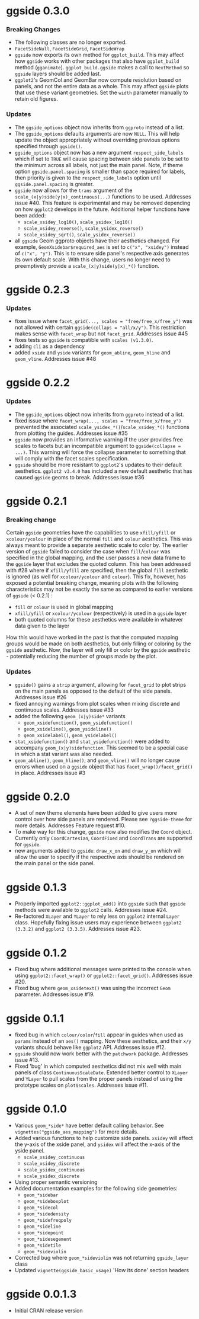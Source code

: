 
# ggside 0.3.0

### Breaking Changes

* The following classes are no longer exported.
 * `FacetSideNull`, `FacetSideGrid`, `FacetSideWrap`
* `ggside` now exports its own method for `ggplot_build`. This may affect how `ggside` works with other packages that also have `ggplot_build` method (`gganimate`). `ggplot_build.ggside` makes a call to `NextMethod` so `ggside` layers should be added last. 
* `ggplot2`'s GeomCol and GeomBar now compute resolution based on panels, and not the entire data as a whole. This may affect `ggside` plots that use these variant geometries. Set the `width` parameter manually to retain old figures. 

### Updates

* The `ggside_options` object now inherits from `ggproto` instead of a list.
* The `ggside_options` defaults arguments are now `NULL`. This will help update the object appropriately without overriding previous options specified through `ggside()`.
* `ggside_options` object now has a new argument `respect_side_labels` which if set to `TRUE` will cause spacing between side panels to be set to the minimum across all labels, not just the main panel. Note, if theme option `ggside.panel.spacing` is smaller than space required for labels, then priority is given to the `respect_side_labels` option until `ggside.panel.spacing` is greater.
* `ggside` now allows for the `trans` argument of the `scale_(x|y)side(y|x)_continuous(...)` functions to be used. Addresses issue #40. This feature is experimental and may be removed depending on how `ggplot2` develops in the future. Additional helper functions have been added:
  * `scale_xsidey_log10()`, `scale_ysidex_log10()`
  * `scale_xsidey_reverse()`, `scale_ysidex_reverse()`
  * `scale_xsidey_sqrt()`, `scale_ysidex_reverse()`
* all `ggside` Geom ggproto objects have their aesthetics changed. For example, `GeomXsidebar$required_aes` is set to `c("x", "xsidey")` instead of `c("x", "y")`. This is to ensure side panel's respective axis generates its own default scale. With this change, users no longer need to preemptively provide a `scale_(x|y)side(y|x)_*()` function.

# ggside 0.2.3

### Updates

* fixes issue where `facet_grid(..., scales = "free/free_x/free_y")` was not allowed with certain `ggside(collaps = "all/x/y")`. This restriction makes sense with `facet_wrap` but not `facet_grid`. Addresses issue #45
* fixes tests so `ggside` is compatible with `scales (v1.3.0)`.
* adding `cli` as a dependency
* added `xside` and `yside` variants for `geom_abline`, `geom_hline` and `geom_vline`. Addresses issue #48 

# ggside 0.2.2

### Updates

* The `ggside_options` object now inherits from `ggproto` instead of a list.
* fixed issue where `facet_wrap(..., scales = "free/free_x/free_y")` prevented the associated `scale_ysidex_*()`/`scale_xsidey_*()` functions from plotting the guides. Addresses issue #35
* `ggside` now provides an informative warning if the user provides free scales to facets but an incompatible argument to `ggside(collapse = ...)`. This warning will force the collapse parameter to something that will comply with the facet scales specification.
* `ggside` should be more resistant to `ggplot2`'s updates to their default aesthetics. `ggplot2 v3.4.0` has included a new default aesthetic that has caused `ggside` geoms to break. Addresses issue #36


# ggside 0.2.1

### Breaking change

Certain `ggside` geometries have the capabilities to use `xfill/yfill` or `xcolour/ycolour` in place of the normal `fill` and `colour` aesthetics. This was always meant to provide a separate aesthetic scale to color by. The earlier version of `ggside` failed to consider the case when `fill`/`colour` was specified in the global mapping, and the user passes a new data frame to the `ggside` layer that excludes the quoted column. This has been addressed with #28 where if `xfill/yfill` are specified, then the global `fill` aesthetic is ignored (as well for `xcolour/ycolour` and `colour`). This fix, however, has exposed a potential breaking change, meaning plots with the following characteristics may not be exactly the same as compared to earlier versions of `ggside` (< 0.2.1) :

* `fill` or `colour` is used in global mapping
* `xfill/yfill` or `xcolour/ycolour` (respectively) is used in a `ggside` layer
* both quoted columns for these aesthetics were available in whatever data given to the layer

How this would have worked in the past is that the computed mapping groups would be made on both aesthetics, but only filling or coloring by the `ggside` aesthetic. Now, the layer will only fill or color by the `ggside` aesthetic - potentially reducing the number of groups made by the plot.

### Updates

* `ggside()` gains a `strip` argument, allowing for `facet_grid` to plot strips on the main panels as opposed to the default of the side panels. Addresses issue #26
* fixed annoying warnings from plot scales when mixing discrete and continuous scales. Addresses issue #33
* added the following `geom_(x|y)side*` variants
  * `geom_xsidefunction()`, `geom_ysidefunction()`
  * `geom_xsideline()`, `geom_ysideline()` 
  * `geom_xsidelabel()`, `geom_ysidelabel()`
* `stat_xsidefunction()` and `stat_ysidefunction()` were added to accompany `geom_(x|y)sidefunction`. This seemed to be a special case in which a stat variant was also needed.
* `geom_abline()`, `geom_hline()`, and `geom_vline()` will no longer cause errors when used on a `ggside` object that has `facet_wrap()/facet_grid()` in place. Addresses issue #3


# ggside 0.2.0

* A set of new theme elements have been added to give users more control over how side panels are rendered. Please see `?ggside-theme` for more details. Addresses Feature request #10.
* To make way for this change, `ggside` now also modifies the `Coord` object. Currently only `CoordCartesian`, `CoordFixed` and `CoordTrans` are supported for `ggside`.
* new arguments added to `ggside`: `draw_x_on` and `draw_y_on` which will allow the user to specify if the respective axis should be rendered on the main panel or the side panel.

# ggside 0.1.3

* Properly imported `ggplot2::ggplot_add()` into `ggside` such that `ggside` methods were available to `ggplot2` calls. Addresses issue #24.
* Re-factored `XLayer` and `YLayer` to rely less on `ggplot2` internal `Layer` class. Hopefully fixing issue users may experience between `ggplot2 (3.3.2)` and `ggplot2 (3.3.5)`. Addresses issue #23.

# ggside 0.1.2

* Fixed bug where additional messages were printed to the console when using `ggplot2::facet_wrap()` or `ggplot2::facet_grid()`. Addresses issue #20.
* Fixed bug where `geom_xsidetext()` was using the incorrect `Geom` parameter. Addresses issue #19.

# ggside 0.1.1

* fixed bug in which `colour/color`/`fill` appear in guides when used as `params` instead of an `aes()` mapping. Now these aesthetics, and their `x/y` variants should behave like `ggplot2` API. Addresses issue #12.
* `ggside` should now work better with the `patchwork` package. Addresses issue #13.
* Fixed 'bug' in which computed aesthetics did not mix well with main panels of class `ContinuousScaleDate`. Extended better control to `XLayer` and `YLayer` to pull scales from the proper panels instead of using the prototype scales on `plot$scales`. Addresses issue #11.

# ggside 0.1.0

* Various `geom_*side*` have better default calling behavior. See `vignettes("ggside_aes_mapping")` for more details.
* Added various functions to help customize side panels. `xsidey` will affect the y-axis of the xside panel, and `ysidex` will affect the x-axis of the yside panel.
  * `scale_xsidey_continuous`
  * `scale_xsidey_discrete`
  * `scale_ysidex_continuous`
  * `scale_ysidex_discrete`
* Using proper semantic versioning
* Added documentation examples for the following side geometries:
  * `geom_*sidebar`
  * `geom_*sideboxplot`
  * `geom_*sidecol`
  * `geom_*sidedensity`
  * `geom_*sidefreqpoly`
  * `geom_*sideline`
  * `geom_*sidepoint`
  * `geom_*sidesegement`
  * `geom_*sidetile`
  * `geom_*sideviolin`
* Corrected bug where `geom_*sideviolin` was not returning `ggside_layer` class
* Updated `vignette(ggside_basic_usage)` 'How its done' section headers

# ggside 0.0.1.3

* Initial CRAN release version
